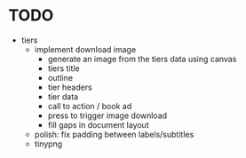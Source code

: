 # TODO

+ tiers
	+ implement download image
		+ generate an image from the tiers data using canvas
		- tiers title
		- outline
		- tier headers
		- tier data
		- call to action / book ad
		- press to trigger image download
		- fill gaps in document layout
	- polish: fix padding between labels/subtitles
	- tinypng